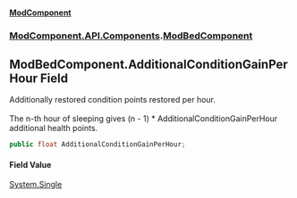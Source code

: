 #### [ModComponent](index.md 'index')
### [ModComponent.API.Components](index.md#ModComponent.API.Components 'ModComponent.API.Components').[ModBedComponent](ModBedComponent.md 'ModComponent.API.Components.ModBedComponent')

## ModBedComponent.AdditionalConditionGainPerHour Field

Additionally restored condition points restored per hour.<br/>  
The n-th hour of sleeping gives (n - 1) * AdditionalConditionGainPerHour additional health points.

```csharp
public float AdditionalConditionGainPerHour;
```

#### Field Value
[System.Single](https://docs.microsoft.com/en-us/dotnet/api/System.Single 'System.Single')